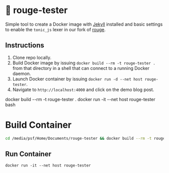 # 🐋 rouge-tester

Simple tool to create a Docker image with [Jekyll](https://github.com/jekyll/jekyll) installed and basic settings to enable the `tonic_js` lexer in our fork of [rouge](https://github.com/pouwerkerk/rouge).

## Instructions

1. Clone repo locally.
2. Build Docker image by issuing `docker build --rm -t rouge-tester .` from that directory in a shell that can connect to a running Docker daemon.
3. Launch Docker container by issuing `docker run -d --net host rouge-tester`.
4. Navigate to `http://localhost:4000` and click on the demo blog post.

docker build --rm -t rouge-tester .
docker run -it --net host rouge-tester bash

# Build Container
```bash
cd /media/psf/Home/Documents/rouge-tester && docker build --rm -t rouge-tester .
```

## Run Container
```
docker run -it --net host rouge-tester
```